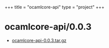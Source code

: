 +++
title = "ocamlcore-api"
type = "project"
+++

# ocamlcore-api/0.0.3
* [ocamlcore-api-0.0.3.tar.gz](/ocamlcore-api/ocamlcore-api/0.0.3/ocamlcore-api-0.0.3.tar.gz)